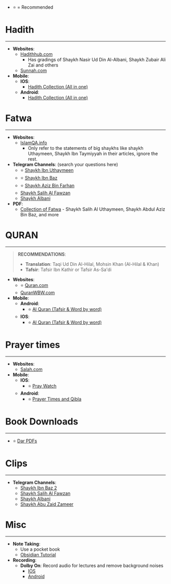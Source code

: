 
- ⭐ = Recommended

# Hadith

---
- **Websites**:
	- [Hadithhub.com](https://Hadithhub.com)
		- Has gradings of Shaykh Nasir Ud Din Al-Albani, Shaykh Zubair Ali Zai and others
	- [Sunnah.com](https://Sunnah.com)
- **Mobile**:
	- **IOS**:
		- [Hadith Collection (All in one)](https://apps.apple.com/us/app/hadith-collection-all-in-one/id1511696610)
	- **Android**:
		- [Hadith Collection (All in one)](https://play.google.com/store/apps/details?id=com.greentech.hadith&hl=en&gl=US)

# Fatwa

---
- **Websites**:
	- [IslamQA.info](https://islamqa.info)
		- Only refer to the statements of big shaykhs like shaykh Uthaymeen, Shaykh Ibn Taymiyyah in their articles, ignore the rest.
- **Telegram Channels**: (search your questions here)
	- ⭐ [Shaykh Ibn Uthaymeen](https://t.me/IbnUthaymin)
	- ⭐ [Shaykh Ibn Baz](https://t.me/MajmooF)
	- ⭐ [Shaykh Aziz Bin Farhan](https://t.me/sheikhaziz)
	- [Shaykh Salih Al Fawzan](https://t.me/SheikhSalihAlFawzan)
	- [Shaykh Albani](https://t.me/AlbaniEng)
- **PDF**:
	- [Collection of Fatwa](https://github.com/ShareeIlm/ShareeIlm/releases/tag/Fatwa) - Shaykh Salih Al Uthaymeen, Shaykh Abdul Aziz Bin Baz, and more

# QURAN

---

>**RECOMMENDATIONS**:
>- **Translation**: Taqi Ud Din Al-Hilal, Mohsin Khan (Al-Hilal & Khan)
>- **Tafsir**: Tafsir Ibn Kathir or Tafsir As-Sa'di

- **Websites**:
	- ⭐ [Quran.com](https://Quran.com)
	- [QuranWBW.com](https://Quranwbw.com)
- **Mobile**:
	- **Android**:
		- ⭐ [Al Quran (Tafsir & Word by word)](https://play.google.com/store/apps/details?id=com.greentech.quran&hl=en&gl=US)
	- **IOS**:
		- ⭐ [Al Quran (Tafsir & Word by word)](https://apps.apple.com/app/id1437038111)

# Prayer times

---
- **Websites**:
	- [Salah.com](https://salah.com)
- **Mobile**:
	- **IOS**:
		- ⭐ [Pray Watch](https://apps.apple.com/us/app/pray-watch/id989923828)
	- **Android**:
		- ⭐ [Prayer Times and Qibla](https://play.google.com/store/apps/details?id=com.reworewo.prayertimes&hl=en&gl=US)

# Book Downloads

---
- ⭐ [Dar PDFs](https://darpdfs.org/)

# Clips

---
- **Telegram Channels**:
	- [Shaykh Ibn Baz 2](https://t.me/SheikhIbnBaz)
	- [Shaykh Salih Al Fawzan](https://t.me/SheikhSalihAlFawzan)
	- [Shaykh Albani](https://t.me/AlbaniEng)
	- [Shaykh Abu Zaid Zameer](https://t.me/shaykhabuzaidzameerclips)

# Misc

---
- **Note Taking**:
	- Use a pocket book
	- [Obsidian Tutorial](Obsidian/Obsidian%20Tutorial.md)
- **Recording**:
	- **Dolby On**: Record audio for lectures and remove background noises
		- [IOS](https://apps.apple.com/us/app/dolby-on-record-audio-video/id1443964192)
		- [Android](https://play.google.com/store/apps/details?id=com.dolby.dolby234&hl=en&gl=US)
